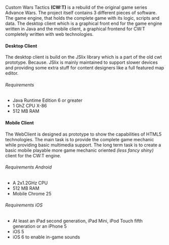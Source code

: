 Custom Wars Tactics **(CW:T)** is a rebuild of the original game series Advance Wars. The project itself contains 3
different pieces of software. The game engine, that holds the complete game with its logic, scripts and data. The
desktop client which is a graphical front end for the game engine written in Java and the mobile client, a
graphical frontend for CW:T completely written with web technologies.

#### Desktop Client

The desktop client is build on the JSlix library which is a part of the old cwt prototype. Because. JSlix is mainly 
maintained to support slower devices and providing some extra stuff for content designers like a full featured 
map editor.

###### Requirements

* Java Runtime Edition 6 or greater
* 1 GhZ CPU X-86
* 512 MB RAM

#### Mobile Client

The WebClient is designed as prototype to show the capabilities of HTML5 technologies. The main task is to provide the
complete game mechanic while providing basic multimedia support. The long term task is to create a basic mobile playable
more game mechanic oriented *(less fancy shiny)* client for the CW:T engine.

###### Requirements Android

* A 2x1.2GHz CPU 
* 512 MB RAM
* Mobile Chrome 25

###### Requirements iOS

* At least an iPad second generation, iPad Mini, iPod Touch fifth generation or an iPhone 5
* iOS 5 
* iOS 6 to enable in-game sounds
